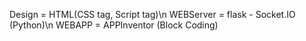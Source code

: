Design = HTML(CSS tag, Script tag)\n
WEBServer = flask - Socket.IO (Python)\n
WEBAPP = APPInventor (Block Coding)
